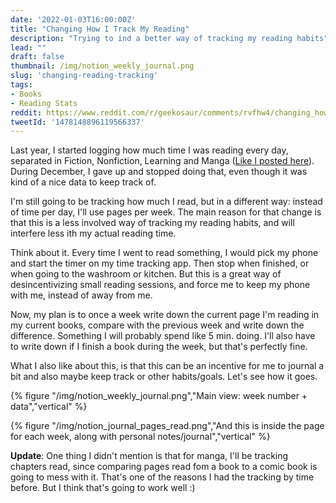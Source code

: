 ```yaml
---
date: '2022-01-03T16:00:00Z'
title: "Changing How I Track My Reading"
description: "Trying to ind a better way of tracking my reading habits"
lead: ""
draft: false
thumbnail: /img/notion_weekly_journal.png
slug: 'changing-reading-tracking'
tags:
- Books
- Reading Stats
reddit: https://www.reddit.com/r/geekosaur/comments/rvfhw4/changing_how_i_track_my_reading/
tweetId: '1478148896119566337'
---
```


Last year, I started logging how much time I was reading every day, separated in Fiction, Nonfiction, Learning and Manga ([Like I posted here](/post/reading-stats-so-far-sept2021/)). During December, I gave up and stopped doing that, even though it was kind of a nice data to keep track of. 

I'm still going to be tracking how much I read, but in a different way: instead of time per day, I'll use pages per week. The main reason for that change is that this is a less involved way of tracking my reading habits, and will interfere less ith my actual reading time.

Think about it. Every time I went to read something, I would pick my phone and start the timer on my time tracking app. Then stop when finished, or when going to the washroom or kitchen. But this is a great way of desincentivizing small reading sessions, and force me to keep my phone with me, instead of away from me.

Now, my plan is to once a week write down the current page I'm reading in my current books, compare with the previous week and write down the difference. Something I will probably spend like 5 min. doing. I'll also have to write down if I finish a book during the week, but that's perfectly fine.

What I also like about this, is that this can be an incentive for me to journal a bit and also maybe keep track or other habits/goals. Let's see how it goes.

{% figure "/img/notion_weekly_journal.png","Main view: week number + data","vertical" %}

{% figure "/img/notion_journal_pages_read.png","And this is inside the page for each week, along with personal notes/journal","vertical" %}

**Update**: One thing I didn't mention is that for manga, I'll be tracking chapters read, since comparing pages read fom a book to a comic book is going to mess with it. That's one of the reasons I had the tracking by time before. But I think that's going to work well :)